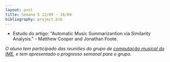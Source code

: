 ```yaml
---
layout: post
title: Semana 5 12/09 - 16/09
bibliography: project.bib
---
```


* Estudo do artigo: "Automatic Music Summarizantion via Similarity Analysis." - Matthew
        Cooper and Jonathan Foote.


*O aluno tem participado das reuniões do grupo de [computação musical do IME](http://compmus.ime.usp.br), e tem
apresentado o progresso semanal para o grupo.*
